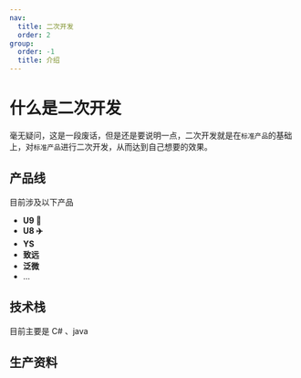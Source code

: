 ```yaml
---
nav:
  title: 二次开发
  order: 2
group:
  order: -1
  title: 介绍
---
```



# 什么是二次开发

毫无疑问，这是一段废话，但是还是要说明一点，二次开发就是在`标准产品`的基础上，对`标准产品`进行二次开发，从而达到自己想要的效果。

## 产品线
目前涉及以下产品
* **U9 🚀**
* **U8 ✈️**
* **YS**
* **致远**
* **泛微**
* ...

## 技术栈

目前主要是 C# 、java 

## 生产资料




